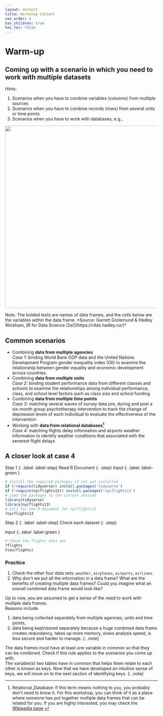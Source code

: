 ```yaml
---
layout: default
title: Workshop Content
nav_order: 4
has_children: true
has_toc: false
---
```


# **Warm-up**

## Coming up with a scenario in which you need to work with multiple datasets
Hints:
1. Scenarios when you have to combine variables (columns) from multiple sources
2. Scenarios when you have to combine records (rows) from several units or time points
3. Scenarios when you have to work with databases, e.g.,
<p align="center">
<img src="https://r4ds.hadley.nz/diagrams/relational.png" width="600" />
</p>
Note. The bolded texts are names of data frames, and the cells below are the variables within the data frame.  
*Source: Garrett Grolemund & Hadley Wickham, [R for Data Science (2e)](https://r4ds.hadley.nz/)*

## Common scenarios
* Combining **data from multiple agencies**  
  *Case 1:* binding World Bank GDP data and the United Nations Development Program gender inequality index (GII) to examine the relationship between gender equality and economic development across countries.   
* Combining **data from multiple units**  
  *Case 2:* binding student performance data from different classes and schools to examine the relationships among individual performance, class, and school level factors such as class size and school funding
* Combining **data from multiple time points**  
  *Case 3:* matching several waves of survey data pre, during and post a six-month group psychotherapy intervention to track the change of depression levels of each individual to evaluate the effectiveness of the intervention  
* Working with **data from relational databases[^1]**  
  *Case 4:* matching flights delay information and airports weather information to identify weather conditions that associated with the severest flight delays  

## A closer look at case 4
Step 1
{: .label .label-step}
Read R Document
{: .step}
Input
{: .label .label-green }
```r
# Install the required packages if not yet installed
if (!require(tidyverse)) install.packages('tidyverse')
if (!require(nycflights13)) install.packages('nycflights13')
# Load the packages to the current session
library(tidyverse)
library(nycflights13)
# Call for the R document for nycflights13
?nycflights13
```

Step 2
{: .label .label-step}
Check each dataset
{: .step}

Input
{: .label .label-green }
```r
# Check the flights data set
?flights
View(flights)
```

### Practice
1. Check the other four data sets: `weather`, `airplanes`, `airports`, `airlines`.
2. Why don't we put all the information in a data frame? What are the benefits of creating multiple data frames? Could you imagine what an overall combined data frame would look like?

Up to now, you are assumed to get a sense of the need to work with multiple data frames.  
Reasons include   
1) data being collected separately from multiple agencies, units and time points,   
2) data being kept/stored separately because a huge combined data frame creates redundancy, takes up more memory, slows analysis speed, is less secure and harder to manage.
{: .note}

The data frames must have at least one variable in common so that they can be combined. Check if this rule applies to the scenarios you come up with.  
The variable(s) two tables have in common that helps them relate to each other is known as keys. Now that we have developed an intuitive sense of keys, we will move on to the next section of identifying keys.
{: .note}

[^1]: Relational_Database: If this term means nothing to you, you probably don't need to know it. For this workshop, you can think of it as a place where someone has put together multiple data frames that can be related for you. If you are highly interested, you may check the [Wikipedia page](https://en.wikipedia.org/wiki/Relational_database).
